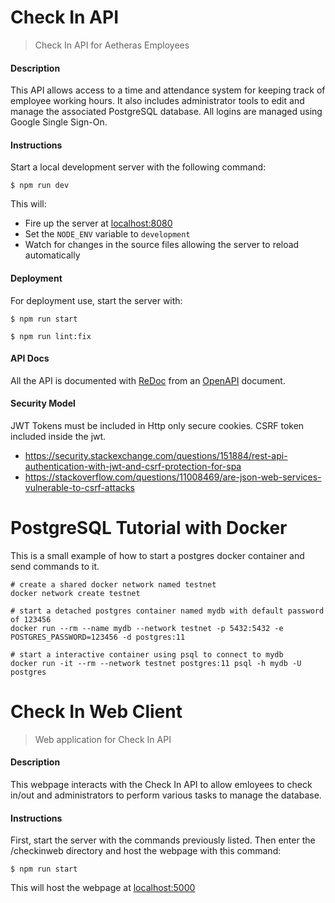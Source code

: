 # Check In API

> Check In API for Aetheras Employees

#### Description
This API allows access to a time and attendance system for keeping track of employee working hours. It also includes administrator tools to edit and manage the associated PostgreSQL database. All logins are managed using Google Single Sign-On.
#### Instructions
Start a local development server with the following command:

`$ npm run dev`

This will:

- Fire up the server at [localhost:8080](http://localhost:8080)
- Set the `NODE_ENV` variable to `development`
- Watch for changes in the source files allowing the server to reload automatically

#### Deployment

For deployment use, start the server with:

`$ npm run start`


`$ npm run lint:fix`

#### API Docs
All the API is documented with [ReDoc](https://github.com/Rebilly/ReDoc) from an [OpenAPI](https://swagger.io/specification/) document.


#### Security Model

JWT Tokens must be included in Http only secure cookies.  CSRF token included inside the jwt.
- https://security.stackexchange.com/questions/151884/rest-api-authentication-with-jwt-and-csrf-protection-for-spa
- https://stackoverflow.com/questions/11008469/are-json-web-services-vulnerable-to-csrf-attacks


# PostgreSQL Tutorial with Docker

This is a small example of how to start a postgres docker container and send commands to it.
```shell
# create a shared docker network named testnet
docker network create testnet

# start a detached postgres container named mydb with default password of 123456
docker run --rm --name mydb --network testnet -p 5432:5432 -e POSTGRES_PASSWORD=123456 -d postgres:11 

# start a interactive container using psql to connect to mydb
docker run -it --rm --network testnet postgres:11 psql -h mydb -U postgres
```

# Check In Web Client

> Web application for Check In API

#### Description
This webpage interacts with the Check In API to allow emloyees to check in/out and administrators to perform various tasks to manage the database.

#### Instructions
First, start the server with the commands previously listed. Then enter the /checkinweb directory and host the webpage with this command:

`$ npm run start`

This will host the webpage at [localhost:5000](http://localhost:5000)

